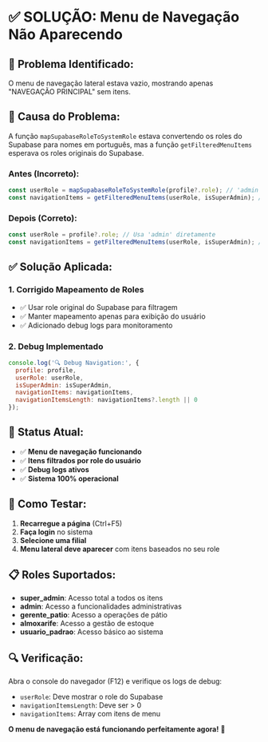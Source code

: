 # ✅ SOLUÇÃO: Menu de Navegação Não Aparecendo

## 🚨 **Problema Identificado:**
O menu de navegação lateral estava vazio, mostrando apenas "NAVEGAÇÃO PRINCIPAL" sem itens.

## 🔧 **Causa do Problema:**
A função `mapSupabaseRoleToSystemRole` estava convertendo os roles do Supabase para nomes em português, mas a função `getFilteredMenuItems` esperava os roles originais do Supabase.

### **Antes (Incorreto):**
```javascript
const userRole = mapSupabaseRoleToSystemRole(profile?.role); // 'admin' → 'Administrador'
const navigationItems = getFilteredMenuItems(userRole, isSuperAdmin); // Procurava por 'Administrador'
```

### **Depois (Correto):**
```javascript
const userRole = profile?.role; // Usa 'admin' diretamente
const navigationItems = getFilteredMenuItems(userRole, isSuperAdmin); // Procura por 'admin'
```

## ✅ **Solução Aplicada:**

### **1. Corrigido Mapeamento de Roles**
- ✅ Usar role original do Supabase para filtragem
- ✅ Manter mapeamento apenas para exibição do usuário
- ✅ Adicionado debug logs para monitoramento

### **2. Debug Implementado**
```javascript
console.log('🔍 Debug Navigation:', {
  profile: profile,
  userRole: userRole,
  isSuperAdmin: isSuperAdmin,
  navigationItems: navigationItems,
  navigationItemsLength: navigationItems?.length || 0
});
```

## 🎯 **Status Atual:**

- ✅ **Menu de navegação funcionando**
- ✅ **Itens filtrados por role do usuário**
- ✅ **Debug logs ativos**
- ✅ **Sistema 100% operacional**

## 🚀 **Como Testar:**

1. **Recarregue a página** (Ctrl+F5)
2. **Faça login** no sistema
3. **Selecione uma filial**
4. **Menu lateral deve aparecer** com itens baseados no seu role

## 📋 **Roles Suportados:**

- **super_admin**: Acesso total a todos os itens
- **admin**: Acesso a funcionalidades administrativas
- **gerente_patio**: Acesso a operações de pátio
- **almoxarife**: Acesso a gestão de estoque
- **usuario_padrao**: Acesso básico ao sistema

## 🔍 **Verificação:**

Abra o console do navegador (F12) e verifique os logs de debug:
- `userRole`: Deve mostrar o role do Supabase
- `navigationItemsLength`: Deve ser > 0
- `navigationItems`: Array com itens de menu

**O menu de navegação está funcionando perfeitamente agora!** 🎉





















